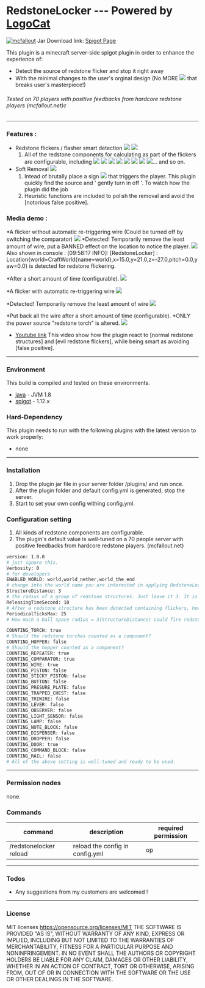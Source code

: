# RedstoneLocker --- Powered by [LogoCat](https://mcuuid.net/?q=logocat) 
[![mcfallout](https://i.imgur.com/o6S7V07.png)](https://mcfallout.net)
Jar Download link: [Spigot Page](https://www.spigotmc.org/resources/falloutcraft.20984/)

This plugin is a minecraft server-side spigot plugin in order to enhance the experience of:
  - Detect the source of redstone flicker and stop it right away
  - With the minimal changes to the user's orginal design (No MORE ![](https://www.csie.ntu.edu.tw/~b98902055/items/323-0.png) that breaks user's masterpiece!)

###### Tested on 70 players with positive feedbacks from hardcore redstone players (mcfallout.net)c

---------
  ### Features : 
  - Redstone flickers / flasher smart detection ![](https://www.csie.ntu.edu.tw/~b98902055/items/76-0.png)  ![](https://www.csie.ntu.edu.tw/~b98902055/items/150-0.png)
    1. All of the redstone components for calculating as part of the flickers are configurable, including 
    ![](https://www.csie.ntu.edu.tw/~b98902055/items/55-0.png) ![](https://www.csie.ntu.edu.tw/~b98902055/items/149-0.png) ![](https://www.csie.ntu.edu.tw/~b98902055/items/151-0.png) ![](https://www.csie.ntu.edu.tw/~b98902055/items/157-0.png) ![](https://www.csie.ntu.edu.tw/~b98902055/items/158-0.png) ![](https://www.csie.ntu.edu.tw/~b98902055/items/131-0.png) ![](https://www.csie.ntu.edu.tw/~b98902055/items/72-0.png) ![](https://www.csie.ntu.edu.tw/~b98902055/items/71-0.png)... and so on.
  - Soft Removal ![](https://www.csie.ntu.edu.tw/~b98902055/items/285-0.png) 
    1. Intead of brutally place a sign ![](https://www.csie.ntu.edu.tw/~b98902055/items/323-0.png) that triggers the player. This plugin quickly find the source and ' gently turn in off '. To watch how the plugin did the job
    2. Heuristic functions are included to polish the removal and avoid the [notorious false positive].
  ### Media demo : 
  
*A flicker without automatic re-triggering wire (Could be turned off by switching the comparator)
 ![](https://i.imgur.com/UrfjbDx.png)
*Detected! Temporarily remove the least amount of wire, put a BANNED effect on the location to notice the player. 
![](https://i.imgur.com/ffu70q4.png)
Also shown in console : 
[09:58:17 INFO]: [RedstoneLocker] : Location{world=CraftWorld{name=world},x=15.0,y=21.0,z=-27.0,pitch=0.0,yaw=0.0} 
is detected for redstone flickering.

*After a short amount of time (configurable). 
![](https://i.imgur.com/C3DYBL0.png)


*A flicker with automatic re-triggering wire
![](https://i.imgur.com/XQufdWC.png)

*Detected! Temporarily remove the least amount of wire
![](https://i.imgur.com/y46hWKN.png)

*Put back all the wire after a short amount of time (configurable). 
*ONLY the power source "redstone torch" is altered. 
![](https://i.imgur.com/Aeg2dWK.png)
  
  
  - [Youtube link](https://www.youtube.com/watch?v=DOGYUIlFsTQ&feature=youtu.be) 
   This video show how the plugin react to [normal redstone structures] and [evil redstone flickers], 
   while being smart as avoiding [false positive].
---------
### Environment 
This build is compiled and tested on these environments.
* [java] - JVM 1.8
* [spigot] - 1.12.x

### Hard-Dependency
This plugin needs to run with the following plugins with the latest version to work properly:
* none
----
### Installation
1. Drop the plugin jar file in your server folder /plugins/ and run once.
2. After the plugin folder and default config.yml is generated, stop the server.
3. Start to set your own config withing config.yml.

### Configuration setting
1. All kinds of redstone components are configurable. 
2. The plugin's default value is well-tuned on a 70 people server with positive feedbacks from hardcore redstone players.  (mcfallout.net) 
```sh
version: 1.0.0
# just ignore this.
Verbosity: 0
# for developers
ENABLED_WORLD: world,world_nether,world_the_end
# change into the world name you are interested in applying RedstoneLocker!
StructureDistance: 3
# the radius of a group of redstone structures. Just leave it 3. It is a tuned parameters. 
ReleasingTimeSecond: 10
# After a redstone structure has been detected containing flickers, how long would this area could fire redstone event without being ignore.
PeriodicalTicksMax: 25
# How much a ball space radius = 3(StructureDistance) could fire redstone event every second. (A circuit could fire multiple events based on how many components are considered. See the component config below.)

COUNTING_TORCH: true
# Should the redstone torches counted as a component?
COUNTING_HOPPER: false
# Should the hopper counted as a component?
COUNTING_REPEATER: true
COUNTING_COMPARATOR: true
COUNTING_WIRE: true
COUNTING_PISTON: false
COUNTING_STICKY_PISTON: false
COUNTING_BUTTON: false
COUNTING_PRESURE_PLATE: false
COUNTING_TRAPPED_CHEST: false
COUNTING_TRIWIRE: false
COUNTING_LEVER: false
COUNTING_OBSERVER: false
COUNTING_LIGHT_SENSOR: false
COUNTING_LAMP: false
COUNTING_NOTE_BLOCK: false
COUNTING_DISPENSER: false
COUNTING_DROPPER: false
COUNTING_DOOR: true
COUNTING_COMMAND_BLOCK: false
COUNTING_RAIL: false
# All of the above setting is well-tuned and ready to be used. 

```
----
### Permission nodes
none.

### Commands
| command |description| required permission |
| ------ | ------ |---|
| /redstonelocker reload | reload the config in config.yml | op |

----
### Todos
 - Any suggestions from my customers are welcomed !

----
### License

MIT licenses https://opensource.org/licenses/MIT
THE SOFTWARE IS PROVIDED "AS IS", WITHOUT WARRANTY OF ANY KIND, EXPRESS OR IMPLIED, INCLUDING BUT NOT LIMITED TO THE WARRANTIES OF MERCHANTABILITY, FITNESS FOR A PARTICULAR PURPOSE AND NONINFRINGEMENT. IN NO EVENT SHALL THE AUTHORS OR COPYRIGHT HOLDERS BE LIABLE FOR ANY CLAIM, DAMAGES OR OTHER LIABILITY, WHETHER IN AN ACTION OF CONTRACT, TORT OR OTHERWISE, ARISING FROM, OUT OF OR IN CONNECTION WITH THE SOFTWARE OR THE USE OR OTHER DEALINGS IN THE SOFTWARE.

[//]: # (These are reference links used in the body of this note and get stripped out when the markdown processor does its job. There is no need to format nicely because it shouldn't be seen. Thanks SO - http://stackoverflow.com/questions/4823468/store-comments-in-markdown-syntax)

   [item]: <https://www.csie.ntu.edu.tw/~b98902055/items/>

   [vault]: <https://www.spigotmc.org/resources/vault.41918/>
   [multiverse-core]: <https://www.spigotmc.org/resources/multiverse-core.390/>
   [faction]: <https://www.spigotmc.org/resources/factions.1900/>
   [griefprevention]: <https://www.spigotmc.org/resources/griefprevention.1884/>
   [worldedit]: <https://dev.bukkit.org/projects/worldedit/files/2460562>
   [placeholderapi]: <https://www.spigotmc.org/resources/placeholderapi.6245/>
   [titlemanager]: <https://www.spigotmc.org/resources/titlemanager.1049/>
   [spigot]: <https://spigotmc.org>
   [java]: <https://java.com/zh_TW/>
   [license]: <https://opensource.org/licenses/MIT>

